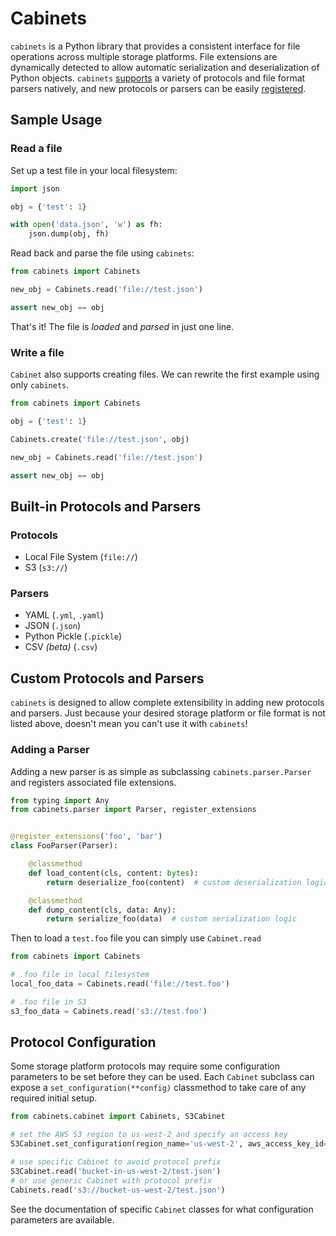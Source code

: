 # Cabinets

`cabinets` is a Python library that provides a consistent interface for file operations
across multiple storage platforms. File extensions are dynamically detected to allow
automatic serialization and deserialization of Python objects.
`cabinets` [supports](#built-in-protocols-and-parsers) a variety of protocols and file
format parsers natively, and new protocols or parsers can be
easily [registered](#custom-protocols-and-parsers).

## Sample Usage

### Read a file

Set up a test file in your local filesystem:

```python
import json

obj = {'test': 1}

with open('data.json', 'w') as fh:
    json.dump(obj, fh)
```

Read back and parse the file using `cabinets`:

```python
from cabinets import Cabinets

new_obj = Cabinets.read('file://test.json')

assert new_obj == obj
```

That's it! The file is *loaded* and *parsed* in just one line.

### Write a file

`Cabinet` also supports creating files. We can rewrite the first example using
only `cabinets`.

```python
from cabinets import Cabinets

obj = {'test': 1}

Cabinets.create('file://test.json', obj)

new_obj = Cabinets.read('file://test.json')

assert new_obj == obj
```

## Built-in Protocols and Parsers

### Protocols

- Local File System (`file://`)
- S3 (`s3://`)

### Parsers

- YAML (`.yml`, `.yaml`)
- JSON (`.json`)
- Python Pickle (`.pickle`)
- CSV *(beta)* (`.csv`)

## Custom Protocols and Parsers

`cabinets` is designed to allow complete extensibility in adding new protocols and
parsers. Just because your desired storage platform or file format is not listed above,
doesn't mean you can't use it with `cabinets`!

### Adding a Parser

Adding a new parser is as simple as subclassing `cabinets.parser.Parser` and registers
associated file extensions.

```python
from typing import Any
from cabinets.parser import Parser, register_extensions


@register_extensions('foo', 'bar')
class FooParser(Parser):

    @classmethod
    def load_content(cls, content: bytes):
        return deserialize_foo(content)  # custom deserialization logic

    @classmethod
    def dump_content(cls, data: Any):
        return serialize_foo(data)  # custom serialization logic

```

Then to load a `test.foo` file you can simply use `Cabinet.read`

```python
from cabinets import Cabinets

# .foo file in local filesystem
local_foo_data = Cabinets.read('file://test.foo')

# .foo file in S3
s3_foo_data = Cabinets.read('s3://test.foo')
```


## Protocol Configuration

Some storage platform protocols may require some configuration parameters to be set before they can be used.
Each `Cabinet` subclass can expose a `set_configuration(**config)` classmethod to take 
care of any required initial setup.

```python
from cabinets.cabinet import Cabinets, S3Cabinet

# set the AWS S3 region to us-west-2 and specify an access key
S3Cabinet.set_configuration(region_name='us-west-2', aws_access_key_id=...)

# use specific Cabinet to avoid protocol prefix
S3Cabinet.read('bucket-in-us-west-2/test.json') 
# or use generic Cabinet with protocol prefix
Cabinets.read('s3://bucket-us-west-2/test.json')
```

See the documentation of specific `Cabinet` classes for what configuration parameters are available.
